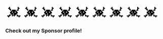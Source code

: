 ![image](https://github.com/about14sheep/about14sheep/blob/master/hack_icon.gif)![image](https://github.com/about14sheep/about14sheep/blob/master/hack_icon.gif)![image](https://github.com/about14sheep/about14sheep/blob/master/hack_icon.gif)![image](https://github.com/about14sheep/about14sheep/blob/master/hack_icon.gif)![image](https://github.com/about14sheep/about14sheep/blob/master/hack_icon.gif)![image](https://github.com/about14sheep/about14sheep/blob/master/hack_icon.gif)![image](https://github.com/about14sheep/about14sheep/blob/master/hack_icon.gif)![image](https://github.com/about14sheep/about14sheep/blob/master/hack_icon.gif)![image](https://github.com/about14sheep/about14sheep/blob/master/hack_icon.gif)


### Check out my Sponsor profile!

<!--
**about14sheep/about14sheep** is a ✨ _special_ ✨ repository because its `README.md` (this file) appears on your GitHub profile.

Here are some ideas to get you started:
- 🔭 I’m currently working on ...
- 🌱 I’m currently learning ...
- 👯 I’m looking to collaborate on ...
- 🤔 I’m looking for help with ...
- 💬 Ask me about ...
- 📫 How to reach me: ...
- 😄 Pronouns: ...
- ⚡ Fun fact: ...
-->
